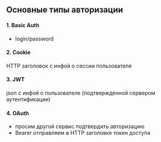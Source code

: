 ## Основные типы авторизации
#### 1. Basic Auth
- login/password

#### 2. Cookie
HTTP заголовок с инфой о сессии пользователя

#### 3. JWT
json c инфой о пользователе (подтвержденной сервером аутентификации)
#### 4. OAuth
- просим другой сервис подтвердить авторизацию
- Bearer отправляем в HTTP заголовке токен доступа
